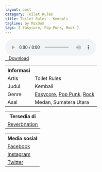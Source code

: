 ```yaml
---
layout: post
category: Toilet Rules
title: Toilet Rules - Kembali
tagline: by MixDom
tags: [ Easycore, Pop Punk, Rock ]
---
```


<audio class='js-player' style="--plyr-color-main: #212121;" controls>
<source src="https://drive.google.com/uc?authuser=0&id=1Ng6rECyfTcakzzQvhZJY88xnoTfb7QeZ&export=download" type="audio/mp3">
</audio>

<!--more-->

<div class="post-button text-center">
<a target="_blank" class="btn" href="https://drive.google.com/uc?authuser=0&id=1Ng6rECyfTcakzzQvhZJY88xnoTfb7QeZ&export=download">
<i class="fa fa-caret-down" aria-hidden="true"></i>&nbsp; &nbsp;Download
</a>
</div>

<table>
<tr>
<th>Informasi</th>
<th></th>
</tr>
<tr>
<td>Artis</td>
<td>Toilet Rules</td>
</tr>
<tr>
<td>Judul</td>
<td>Kembali</td>
</tr>
<tr>
<td>Genre</td>
<td><a href="/tag/#/Easycore">Easycore</a>, <a href="/tag/#/Pop%20Punk">Pop Punk</a>, <a href="/tag/#/Rock">Rock</a></td>
</tr>
<tr>
<td>Asal</td>
<td>Medan, Sumatera Utara</td>
</tr>
</table>

<table>
<tr>
<th>Tersedia di</th>
</tr>
<tr>
<td><a href="https://www.reverbnation.com/toiletrules" target="_blank">Reverbnation</a></td>
</tr>
</table>

<table>
<tr>
<th>Media sosial</th>
</tr>
<tr>
<td><a href="https://facebook.com/TRXMEDANPOPPUNK" target="_blank">Facebook</a></td>
</tr>
<tr>
<td><a href="https://instagram.com/toiletxrules" target="_blank">Instagram</a></td>
</tr>
<tr>
<td><a href="https://twitter.com/TOILETxRULES" target="_blank">Twitter</a></td>
</tr>
</table>
